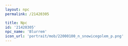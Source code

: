 ```yaml
---
layout: npc
permalink: /21420305

title: Npc
id: '21420305'
npc_name: 'Blurrem'
icon_url: 'portrait/mob/22000100_n_snowicegolem_p.png'
---
```

